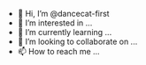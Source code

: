 - 👋 Hi, I’m @dancecat-first
- 👀 I’m interested in ...
- 🌱 I’m currently learning ...
- 💞️ I’m looking to collaborate on ...
- 📫 How to reach me ...

<!---
dancecat-first/dancecat-first is a ✨ special ✨ repository because its `README.md` (this file) appears on your GitHub profile.
You can click the Preview link to take a look at your changes.
--->
